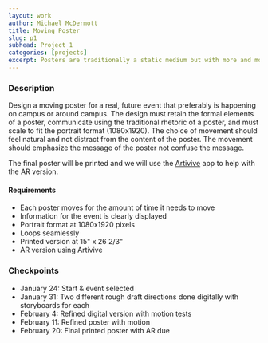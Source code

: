 ```yaml
---
layout: work
author: Michael McDermott
title: Moving Poster
slug: p1
subhead: Project 1
categories: [projects]
excerpt: Posters are traditionally a static medium but with more and more poster displays going digital and AR becoming a more widely available tool, posters can come alive.
---
```

### Description
Design a moving poster for a real, future event that preferably is happening on campus or around campus. The design must retain the formal elements of a poster, communicate using the traditional rhetoric of a poster, and must scale to fit the portrait format (1080x1920). The choice of movement should feel natural and not distract from the content of the poster. The movement should emphasize the message of the poster not confuse the message.

The final poster will be printed and we will use the [Artivive](https://artivive.com/) app to help with the AR version.

#### Requirements
* Each poster moves for the amount of time it needs to move
* Information for the event is clearly displayed
* Portrait format at 1080x1920 pixels
* Loops seamlessly
* Printed version at 15" x 26 2/3"
* AR version using Artivive

### Checkpoints
* January 24: Start & event selected
* January 31: Two different rough draft directions done digitally with storyboards for each
* February 4: Refined digital version with motion tests
* February 11: Refined poster with motion
* February 20: Final printed poster with AR due
